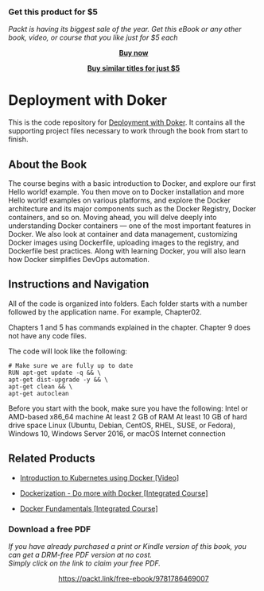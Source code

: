 
### Get this product for $5

<i>Packt is having its biggest sale of the year. Get this eBook or any other book, video, or course that you like just for $5 each</i>


<b><p align='center'>[Buy now](https://packt.link/9781786469007)</p></b>


<b><p align='center'>[Buy similar titles for just $5](https://subscription.packtpub.com/search)</p></b>


# Deployment with Doker
This is the code repository for [Deployment with Doker](https://www.packtpub.com/virtualization-and-cloud/deployment-docker). It contains all the supporting project files necessary to work through the book from start to finish.
## About the Book
The course begins with a basic introduction to Docker, and explore our first Hello world! example. You then move on to Docker installation and more Hello world! examples on various platforms, and explore the Docker architecture and its major components such as the Docker Registry, Docker containers, and so on. Moving ahead, you will delve deeply into understanding Docker containers — one of the most important features in Docker. We also look at container and data management, customizing Docker images using Dockerfile, uploading images to the registry, and Dockerfile best practices. Along with learning Docker, you will also learn how Docker simplifies DevOps automation.
## Instructions and Navigation
All of the code is organized into folders. Each folder starts with a number followed by the application name. For example, Chapter02.

Chapters 1 and 5 has commands explained in the chapter. Chapter 9 does not have any code files.

The code will look like the following:
```
# Make sure we are fully up to date
RUN apt-get update -q && \
apt-get dist-upgrade -y && \
apt-get clean && \
apt-get autoclean
```

Before you start with the book, make sure you have the following:
Intel or AMD-based x86_64 machine
At least 2 GB of RAM
At least 10 GB of hard drive space
Linux (Ubuntu, Debian, CentOS, RHEL, SUSE, or Fedora), Windows 10,
Windows Server 2016, or macOS
Internet connection

## Related Products
* [Introduction to Kubernetes using Docker [Video]](https://www.packtpub.com/virtualization-and-cloud/introduction-kubernetes-using-docker-video?utm_source=github&utm_medium=repository&utm_campaign=9781788998000)

* [Dockerization - Do more with Docker [Integrated Course]](https://www.packtpub.com/virtualization-and-cloud/dockerization-do-more-docker-integrated-course?utm_source=github&utm_medium=repository&utm_campaign=9781788394857)

* [Docker Fundamentals [Integrated Course]](https://www.packtpub.com/virtualization-and-cloud/docker-fundamentals-integrated-course?utm_source=github&utm_medium=repository&utm_campaign=9781788399821)

### Download a free PDF

 <i>If you have already purchased a print or Kindle version of this book, you can get a DRM-free PDF version at no cost.<br>Simply click on the link to claim your free PDF.</i>
<p align="center"> <a href="https://packt.link/free-ebook/9781786469007">https://packt.link/free-ebook/9781786469007 </a> </p>